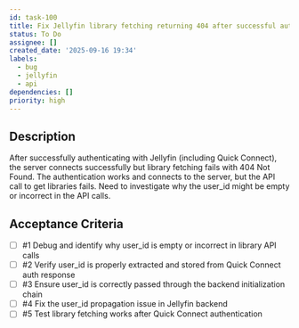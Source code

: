 ```yaml
---
id: task-100
title: Fix Jellyfin library fetching returning 404 after successful authentication
status: To Do
assignee: []
created_date: '2025-09-16 19:34'
labels:
  - bug
  - jellyfin
  - api
dependencies: []
priority: high
---
```


## Description

After successfully authenticating with Jellyfin (including Quick Connect), the server connects successfully but library fetching fails with 404 Not Found. The authentication works and connects to the server, but the API call to get libraries fails. Need to investigate why the user_id might be empty or incorrect in the API calls.

## Acceptance Criteria
<!-- AC:BEGIN -->
- [ ] #1 Debug and identify why user_id is empty or incorrect in library API calls
- [ ] #2 Verify user_id is properly extracted and stored from Quick Connect auth response
- [ ] #3 Ensure user_id is correctly passed through the backend initialization chain
- [ ] #4 Fix the user_id propagation issue in Jellyfin backend
- [ ] #5 Test library fetching works after Quick Connect authentication
<!-- AC:END -->

